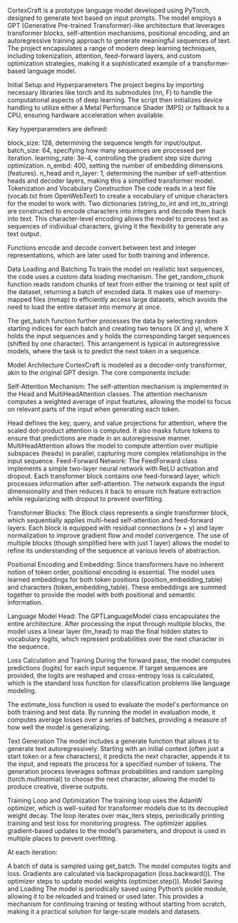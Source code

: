 CortexCraft is a prototype language model developed using PyTorch, designed to generate text based on input prompts. The model employs a GPT (Generative Pre-trained Transformer)-like architecture that leverages transformer blocks, self-attention mechanisms, positional encoding, and an autoregressive training approach to generate meaningful sequences of text. The project encapsulates a range of modern deep learning techniques, including tokenization, attention, feed-forward layers, and custom optimization strategies, making it a sophisticated example of a transformer-based language model.

Initial Setup and Hyperparameters
The project begins by importing necessary libraries like torch and its submodules (nn, F) to handle the computational aspects of deep learning. The script then initializes device handling to utilize either a Metal Performance Shader (MPS) or fallback to a CPU, ensuring hardware acceleration when available.

Key hyperparameters are defined:

block_size: 128, determining the sequence length for input/output.
batch_size: 64, specifying how many sequences are processed per iteration.
learning_rate: 3e-4, controlling the gradient step size during optimization.
n_embd: 400, setting the number of embedding dimensions (features).
n_head and n_layer: 1, determining the number of self-attention heads and decoder layers, making this a simplified transformer model.
Tokenization and Vocabulary Construction
The code reads in a text file (vocab.txt from OpenWebText) to create a vocabulary of unique characters for the model to work with. Two dictionaries (string_to_int and int_to_string) are constructed to encode characters into integers and decode them back into text. This character-level encoding allows the model to process text as sequences of individual characters, giving it the flexibility to generate any text output.

Functions encode and decode convert between text and integer representations, which are later used for both training and inference.

Data Loading and Batching
To train the model on realistic text sequences, the code uses a custom data loading mechanism. The get_random_chunk function reads random chunks of text from either the training or test split of the dataset, returning a batch of encoded data. It makes use of memory-mapped files (mmap) to efficiently access large datasets, which avoids the need to load the entire dataset into memory at once.

The get_batch function further processes the data by selecting random starting indices for each batch and creating two tensors (X and y), where X holds the input sequences and y holds the corresponding target sequences (shifted by one character). This arrangement is typical in autoregressive models, where the task is to predict the next token in a sequence.

Model Architecture
CortexCraft is modeled as a decoder-only transformer, akin to the original GPT design. The core components include:

Self-Attention Mechanism: The self-attention mechanism is implemented in the Head and MultiHeadAttention classes. The attention mechanism computes a weighted average of input features, allowing the model to focus on relevant parts of the input when generating each token.

Head defines the key, query, and value projections for attention, where the scaled dot-product attention is computed. It also masks future tokens to ensure that predictions are made in an autoregressive manner.
MultiHeadAttention allows the model to compute attention over multiple subspaces (heads) in parallel, capturing more complex relationships in the input sequence.
Feed-Forward Network: The FeedForward class implements a simple two-layer neural network with ReLU activation and dropout. Each transformer block contains one feed-forward layer, which processes information after self-attention. The network expands the input dimensionality and then reduces it back to ensure rich feature extraction while regularizing with dropout to prevent overfitting.

Transformer Blocks: The Block class represents a single transformer block, which sequentially applies multi-head self-attention and feed-forward layers. Each block is equipped with residual connections (x + y) and layer normalization to improve gradient flow and model convergence. The use of multiple blocks (though simplified here with just 1 layer) allows the model to refine its understanding of the sequence at various levels of abstraction.

Positional Encoding and Embedding: Since transformers have no inherent notion of token order, positional encoding is essential. The model uses learned embeddings for both token positions (position_embedding_table) and characters (token_embedding_table). These embeddings are summed together to provide the model with both positional and semantic information.

Language Model Head: The GPTLanguageModel class encapsulates the entire architecture. After processing the input through multiple blocks, the model uses a linear layer (lm_head) to map the final hidden states to vocabulary logits, which represent probabilities over the next character in the sequence.

Loss Calculation and Training
During the forward pass, the model computes predictions (logits) for each input sequence. If target sequences are provided, the logits are reshaped and cross-entropy loss is calculated, which is the standard loss function for classification problems like language modeling.

The estimate_loss function is used to evaluate the model's performance on both training and test data. By running the model in evaluation mode, it computes average losses over a series of batches, providing a measure of how well the model is generalizing.

Text Generation
The model includes a generate function that allows it to generate text autoregressively. Starting with an initial context (often just a start token or a few characters), it predicts the next character, appends it to the input, and repeats the process for a specified number of tokens. The generation process leverages softmax probabilities and random sampling (torch.multinomial) to choose the next character, allowing the model to produce creative, diverse outputs.

Training Loop and Optimization
The training loop uses the AdamW optimizer, which is well-suited for transformer models due to its decoupled weight decay. The loop iterates over max_iters steps, periodically printing training and test loss for monitoring progress. The optimizer applies gradient-based updates to the model’s parameters, and dropout is used in multiple places to prevent overfitting.

At each iteration:

A batch of data is sampled using get_batch.
The model computes logits and loss.
Gradients are calculated via backpropagation (loss.backward()).
The optimizer steps to update model weights (optimizer.step()).
Model Saving and Loading
The model is periodically saved using Python’s pickle module, allowing it to be reloaded and trained or used later. This provides a mechanism for continuing training or testing without starting from scratch, making it a practical solution for large-scale models and datasets.
